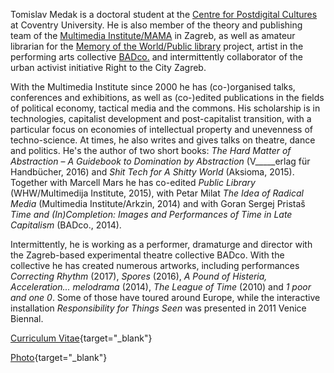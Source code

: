 <!--
.. title: Biography
.. slug: bio
-->

Tomislav Medak is a doctoral student at the [Centre for Postdigital
Cultures](http://www.coventry.ac.uk/research/areas-of-research/postdigital-cultures/) at Coventry University. He is also member of the theory and
publishing team of the [Multimedia Institute/MAMA](http://www.mi2.hr/en/) in Zagreb, as well as amateur librarian for the [Memory of the World/Public library](https://memoryoftheworld.org/) project, artist in the performing arts collective [BADco.](http://badco.hr/) and intermittently collaborator of the urban activist initiative Right to the City Zagreb.

With the Multimedia Institute since 2000 he has (co-)organised talks, conferences and exhibitions, as well as (co-)edited publications in the fields of political economy, tactical media and the commons. His scholarship is in technologies, capitalist development and post-capitalist transition, with a particular focus on economies of intellectual property and unevenness of techno-science. At times, he also writes and gives talks on theatre, dance and politics. He's the author of two short books: *The Hard Matter of Abstraction* – *A Guidebook to Domination by Abstraction* (V_____erlag für Handbücher, 2016) and *Shit Tech for A Shitty World* (Aksioma, 2015). Together with Marcell Mars he has co-edited *Public Library* (WHW/Multimedija Institute, 2015), with Petar Milat *The Idea of Radical Media* (Multimedia Institute/Arkzin, 2014) and with Goran Sergej Pristaš *Time and (In)Completion: Images and Performances of Time in Late Capitalism* (BADco., 2014).

Intermittently, he is working as a performer, dramaturge and
director with the Zagreb-based experimental theatre collective BADco. With the collective he has created numerous artworks, including performances *Correcting Rhythm* (2017), *Spores* (2016), *A Pound of Histeria, Acceleration... melodrama* (2014), *The League of Time* (2010) and *1 poor and one 0*. Some of those have toured around Europe, while the interactive installation *Responsibility for Things Seen* was presented in 2011 Venice Biennal.

[Curriculum Vitae](/CV_tmedak_MI2_EN_2018.pdf){target="_blank"}

[Photo](/images/TMedak_large.jpg){target="_blank"}
